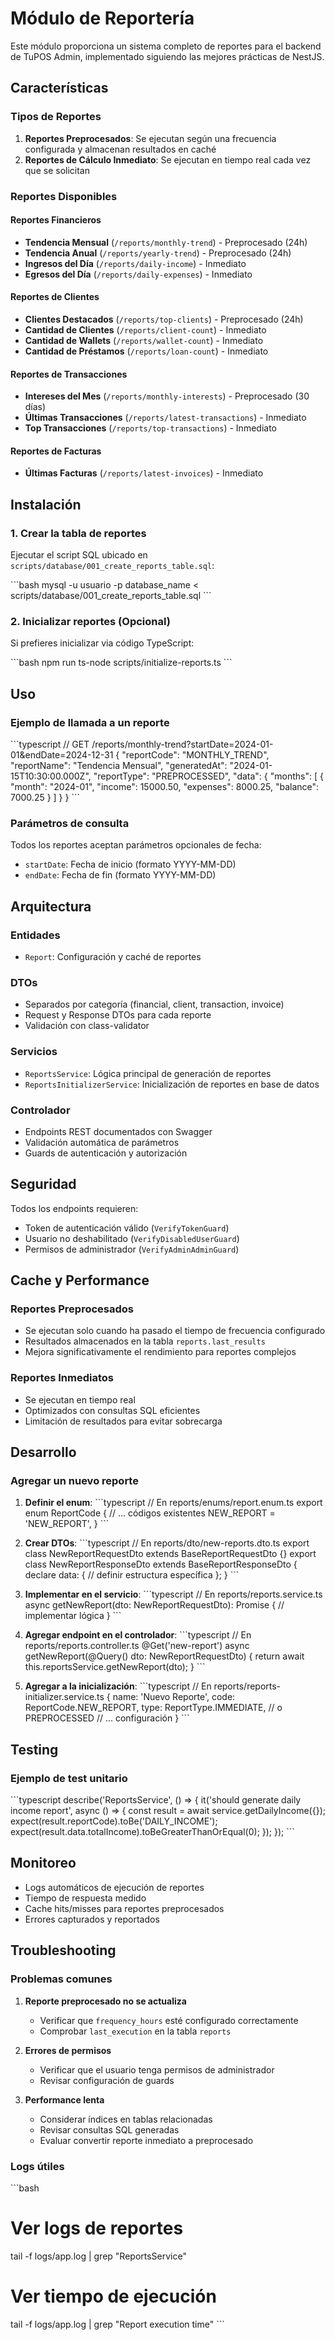 # Módulo de Reportería

Este módulo proporciona un sistema completo de reportes para el backend de TuPOS Admin, implementado siguiendo las mejores prácticas de NestJS.

## Características

### Tipos de Reportes

1. **Reportes Preprocesados**: Se ejecutan según una frecuencia configurada y almacenan resultados en caché
2. **Reportes de Cálculo Inmediato**: Se ejecutan en tiempo real cada vez que se solicitan

### Reportes Disponibles

#### Reportes Financieros
- **Tendencia Mensual** (`/reports/monthly-trend`) - Preprocesado (24h)
- **Tendencia Anual** (`/reports/yearly-trend`) - Preprocesado (24h)
- **Ingresos del Día** (`/reports/daily-income`) - Inmediato
- **Egresos del Día** (`/reports/daily-expenses`) - Inmediato

#### Reportes de Clientes
- **Clientes Destacados** (`/reports/top-clients`) - Preprocesado (24h)
- **Cantidad de Clientes** (`/reports/client-count`) - Inmediato
- **Cantidad de Wallets** (`/reports/wallet-count`) - Inmediato
- **Cantidad de Préstamos** (`/reports/loan-count`) - Inmediato

#### Reportes de Transacciones
- **Intereses del Mes** (`/reports/monthly-interests`) - Preprocesado (30 días)
- **Últimas Transacciones** (`/reports/latest-transactions`) - Inmediato
- **Top Transacciones** (`/reports/top-transactions`) - Inmediato

#### Reportes de Facturas
- **Últimas Facturas** (`/reports/latest-invoices`) - Inmediato

## Instalación

### 1. Crear la tabla de reportes

Ejecutar el script SQL ubicado en `scripts/database/001_create_reports_table.sql`:

\`\`\`bash
mysql -u usuario -p database_name < scripts/database/001_create_reports_table.sql
\`\`\`

### 2. Inicializar reportes (Opcional)

Si prefieres inicializar via código TypeScript:

\`\`\`bash
npm run ts-node scripts/initialize-reports.ts
\`\`\`

## Uso

### Ejemplo de llamada a un reporte

\`\`\`typescript
// GET /reports/monthly-trend?startDate=2024-01-01&endDate=2024-12-31
{
  "reportCode": "MONTHLY_TREND",
  "reportName": "Tendencia Mensual",
  "generatedAt": "2024-01-15T10:30:00.000Z",
  "reportType": "PREPROCESSED",
  "data": {
    "months": [
      {
        "month": "2024-01",
        "income": 15000.50,
        "expenses": 8000.25,
        "balance": 7000.25
      }
    ]
  }
}
\`\`\`

### Parámetros de consulta

Todos los reportes aceptan parámetros opcionales de fecha:
- `startDate`: Fecha de inicio (formato YYYY-MM-DD)
- `endDate`: Fecha de fin (formato YYYY-MM-DD)

## Arquitectura

### Entidades
- `Report`: Configuración y caché de reportes

### DTOs
- Separados por categoría (financial, client, transaction, invoice)
- Request y Response DTOs para cada reporte
- Validación con class-validator

### Servicios
- `ReportsService`: Lógica principal de generación de reportes
- `ReportsInitializerService`: Inicialización de reportes en base de datos

### Controlador
- Endpoints REST documentados con Swagger
- Validación automática de parámetros
- Guards de autenticación y autorización

## Seguridad

Todos los endpoints requieren:
- Token de autenticación válido (`VerifyTokenGuard`)
- Usuario no deshabilitado (`VerifyDisabledUserGuard`)
- Permisos de administrador (`VerifyAdminAdminGuard`)

## Cache y Performance

### Reportes Preprocesados
- Se ejecutan solo cuando ha pasado el tiempo de frecuencia configurado
- Resultados almacenados en la tabla `reports.last_results`
- Mejora significativamente el rendimiento para reportes complejos

### Reportes Inmediatos
- Se ejecutan en tiempo real
- Optimizados con consultas SQL eficientes
- Limitación de resultados para evitar sobrecarga

## Desarrollo

### Agregar un nuevo reporte

1. **Definir el enum**:
\`\`\`typescript
// En reports/enums/report.enum.ts
export enum ReportCode {
  // ... códigos existentes
  NEW_REPORT = 'NEW_REPORT',
}
\`\`\`

2. **Crear DTOs**:
\`\`\`typescript
// En reports/dto/new-reports.dto.ts
export class NewReportRequestDto extends BaseReportRequestDto {}
export class NewReportResponseDto extends BaseReportResponseDto {
  declare data: {
    // definir estructura específica
  };
}
\`\`\`

3. **Implementar en el servicio**:
\`\`\`typescript
// En reports/reports.service.ts
async getNewReport(dto: NewReportRequestDto): Promise<NewReportResponseDto> {
  // implementar lógica
}
\`\`\`

4. **Agregar endpoint en el controlador**:
\`\`\`typescript
// En reports/reports.controller.ts
@Get('new-report')
async getNewReport(@Query() dto: NewReportRequestDto) {
  return await this.reportsService.getNewReport(dto);
}
\`\`\`

5. **Agregar a la inicialización**:
\`\`\`typescript
// En reports/reports-initializer.service.ts
{
  name: 'Nuevo Reporte',
  code: ReportCode.NEW_REPORT,
  type: ReportType.IMMEDIATE, // o PREPROCESSED
  // ... configuración
}
\`\`\`

## Testing

### Ejemplo de test unitario

\`\`\`typescript
describe('ReportsService', () => {
  it('should generate daily income report', async () => {
    const result = await service.getDailyIncome({});
    expect(result.reportCode).toBe('DAILY_INCOME');
    expect(result.data.totalIncome).toBeGreaterThanOrEqual(0);
  });
});
\`\`\`

## Monitoreo

- Logs automáticos de ejecución de reportes
- Tiempo de respuesta medido
- Cache hits/misses para reportes preprocesados
- Errores capturados y reportados

## Troubleshooting

### Problemas comunes

1. **Reporte preprocesado no se actualiza**
   - Verificar que `frequency_hours` esté configurado correctamente
   - Comprobar `last_execution` en la tabla `reports`

2. **Errores de permisos**
   - Verificar que el usuario tenga permisos de administrador
   - Revisar configuración de guards

3. **Performance lenta**
   - Considerar índices en tablas relacionadas
   - Revisar consultas SQL generadas
   - Evaluar convertir reporte inmediato a preprocesado

### Logs útiles

\`\`\`bash
# Ver logs de reportes
tail -f logs/app.log | grep "ReportsService"

# Ver tiempo de ejecución
tail -f logs/app.log | grep "Report execution time"
\`\`\`